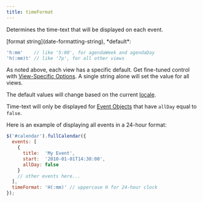 ```yaml
---
title: timeFormat
---
```


Determines the time-text that will be displayed on each event.

<div class='spec' markdown='1'>
[format string](date-formatting-string), *default*:

```js
'h:mm'    // like '5:00', for agendaWeek and agendaDay
'h(:mm)t' // like '7p', for all other views
```
</div>

As noted above, each view has a specific default. Get fine-tuned control with [View-Specific Options](view-specific-options). A single string alone will set the value for all views.

The default values will change based on the current [locale](locale).

Time-text will only be displayed for [Event Objects](event-object) that have `allDay` equal to `false`.

Here is an example of displaying all events in a 24-hour format:

```js
$('#calendar').fullCalendar({
  events: [
    {
      title:  'My Event',
      start:  '2010-01-01T14:30:00',
      allDay: false
    }
    // other events here...
  ],
  timeFormat: 'H(:mm)' // uppercase H for 24-hour clock
});
```
